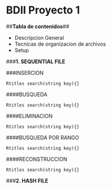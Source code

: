 # **BDII Proyecto 1** #


##**Tabla de contenidos**##
* Descripcion General
* Tecnicas de organizacion de archivos
* Setup

###**1. SEQUENTIAL FILE**

###INSERCION
```
Rtitles search(string key){}
```


####BUSQUEDA
```
Rtitles search(string key){}
```


####ELIMINACION
```
Rtitles search(string key){}
```

####BUSQUEDA POR RANGO
```
Rtitles search(string key){}
```


####RECONSTRUCCION
```
Rtitles search(string key){}
```


###**2. HASH FILE**

